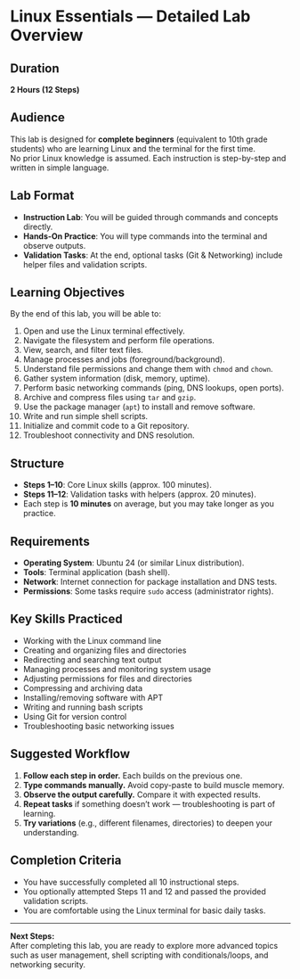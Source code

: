 # Linux Essentials — Detailed Lab Overview

## Duration
**2 Hours (12 Steps)**

## Audience
This lab is designed for **complete beginners** (equivalent to 10th grade students) who are learning Linux and the terminal for the first time.  
No prior Linux knowledge is assumed. Each instruction is step-by-step and written in simple language.

## Lab Format
- **Instruction Lab**: You will be guided through commands and concepts directly.  
- **Hands-On Practice**: You will type commands into the terminal and observe outputs.  
- **Validation Tasks**: At the end, optional tasks (Git & Networking) include helper files and validation scripts.

## Learning Objectives
By the end of this lab, you will be able to:
1. Open and use the Linux terminal effectively.  
2. Navigate the filesystem and perform file operations.  
3. View, search, and filter text files.  
4. Manage processes and jobs (foreground/background).  
5. Understand file permissions and change them with `chmod` and `chown`.  
6. Gather system information (disk, memory, uptime).  
7. Perform basic networking commands (ping, DNS lookups, open ports).  
8. Archive and compress files using `tar` and `gzip`.  
9. Use the package manager (`apt`) to install and remove software.  
10. Write and run simple shell scripts.  
11. Initialize and commit code to a Git repository.  
12. Troubleshoot connectivity and DNS resolution.

## Structure
- **Steps 1–10**: Core Linux skills (approx. 100 minutes).  
- **Steps 11–12**: Validation tasks with helpers (approx. 20 minutes).  
- Each step is **10 minutes** on average, but you may take longer as you practice.

## Requirements
- **Operating System**: Ubuntu 24 (or similar Linux distribution).  
- **Tools**: Terminal application (bash shell).  
- **Network**: Internet connection for package installation and DNS tests.  
- **Permissions**: Some tasks require `sudo` access (administrator rights).  

## Key Skills Practiced
- Working with the Linux command line  
- Creating and organizing files and directories  
- Redirecting and searching text output  
- Managing processes and monitoring system usage  
- Adjusting permissions for files and directories  
- Compressing and archiving data  
- Installing/removing software with APT  
- Writing and running bash scripts  
- Using Git for version control  
- Troubleshooting basic networking issues  

## Suggested Workflow
1. **Follow each step in order.** Each builds on the previous one.  
2. **Type commands manually.** Avoid copy-paste to build muscle memory.  
3. **Observe the output carefully.** Compare it with expected results.  
4. **Repeat tasks** if something doesn’t work — troubleshooting is part of learning.  
5. **Try variations** (e.g., different filenames, directories) to deepen your understanding.  

## Completion Criteria
- You have successfully completed all 10 instructional steps.  
- You optionally attempted Steps 11 and 12 and passed the provided validation scripts.  
- You are comfortable using the Linux terminal for basic daily tasks.

---

**Next Steps:**  
After completing this lab, you are ready to explore more advanced topics such as user management, shell scripting with conditionals/loops, and networking security.  